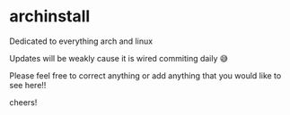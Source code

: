 # archinstall

Dedicated to everything arch and linux

Updates will be weakly cause it is wired commiting daily 😅

Please feel free to correct anything or add anything that you would like to see here!!

cheers!

